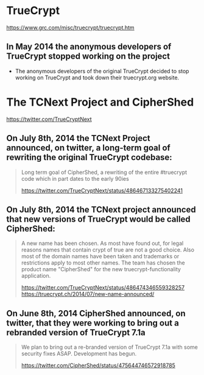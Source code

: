 TrueCrypt
=========
https://www.grc.com/misc/truecrypt/truecrypt.htm

## In May 2014 the anonymous developers of TrueCrypt stopped working on the project
* The anonymous developers of the original TrueCrypt decided to stop working on TrueCrypt and took down their truecrypt.org website.

The TCNext Project and CipherShed
==========
https://twitter.com/TrueCryptNext

## On July 8th, 2014 the TCNext Project announced, on twitter, a long-term goal of rewriting the original TrueCrypt codebase:

> Long term goal of CipherShed, a rewriting of the entire #truecrypt code which in part dates to the early 90ies
>
> https://twitter.com/TrueCryptNext/status/486467133275402241

## On July 8th, 2014 the TCNext project announced that new versions of TrueCrypt would be called CipherShed:

> A new name has been chosen. 
> As most have found out, for legal reasons names that contain crypt of true are not a good choice. 
> Also most of the domain names have been taken and trademarks or restrictions apply to most other names.
> The team has chosen the product name "CipherShed" for the new truecrypt-functionality application.
>
> https://twitter.com/TrueCryptNext/status/486474346559328257
> https://truecrypt.ch/2014/07/new-name-announced/

## On June 8th, 2014 CipherShed announced, on twitter, that they were working to bring out a rebranded version of TrueCrypt 7.1a

> We plan to bring out a re-branded version of TrueCrypt 7.1a with some security fixes ASAP.
> Development has begun.
>
> https://twitter.com/CipherShed/status/475644746572918785


